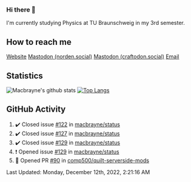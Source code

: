 ### Hi there 👋
I'm currently studying Physics at TU Braunschweig in my 3rd semester.

## How to reach me
[Website](https://florentin-schleuss.de)
<a rel="me" href="https://norden.social/@florentin">Mastodon (norden.social)</a>
<a rel="me" href="https://craftodon.social/@frodolon">Mastodon (craftodon.social)</a>
[Email](mailto:hello@macbrayne.de)

## Statistics
![Macbrayne's github stats](https://github-readme-stats.vercel.app/api?username=macbrayne&count_private=true&show_icons=true&hide_rank=true&custom_title=macbrayne's%20GitHub%20Stats)
[![Top Langs](https://github-readme-stats.vercel.app/api/top-langs/?username=macbrayne&exclude_repo=liftron&layout=compact)](https://github.com/anuraghazra/github-readme-stats)
## GitHub Activity

<!--RECENT_ACTIVITY:start-->
1. ✔️ Closed issue [#122](https://github.com/macbrayne/status/issues/122) in [macbrayne/status](https://github.com/macbrayne/status)
2. ✔️ Closed issue [#127](https://github.com/macbrayne/status/issues/127) in [macbrayne/status](https://github.com/macbrayne/status)
3. ✔️ Closed issue [#129](https://github.com/macbrayne/status/issues/129) in [macbrayne/status](https://github.com/macbrayne/status)
4. ❗️ Opened issue [#129](https://github.com/macbrayne/status/issues/129) in [macbrayne/status](https://github.com/macbrayne/status)
5. 💪 Opened PR [#90](https://github.com/comp500/quilt-serverside-mods/pull/90) in [comp500/quilt-serverside-mods](https://github.com/comp500/quilt-serverside-mods)
<!--RECENT_ACTIVITY:end-->

<!--RECENT_ACTIVITY:last_update-->
Last Updated: Monday, December 12th, 2022, 2:21:16 AM
<!--RECENT_ACTIVITY:last_update_end-->


<!--
**macbrayne/macbrayne** is a ✨ _special_ ✨ repository because its `README.md` (this file) appears on your GitHub profile.

Here are some ideas to get you started:

- 🔭 I’m currently working on ...
- 🌱 I’m currently learning ...
- 👯 I’m looking to collaborate on ...
- 🤔 I’m looking for help with ...
- 💬 Ask me about ...
- 📫 How to reach me: ...
- 😄 Pronouns: ...
- ⚡ Fun fact: ...
-->
